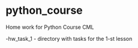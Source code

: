 # python_course
Home work for Python Course CML

-hw_task_1 - directory with tasks for the 1-st lesson
